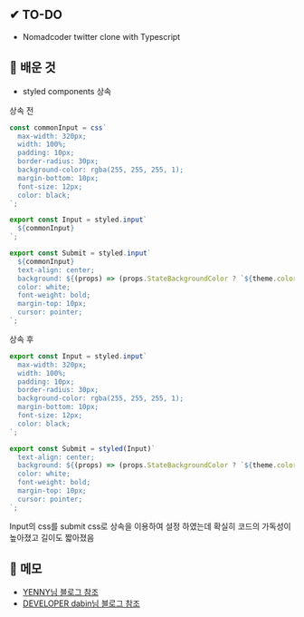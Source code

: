 ## ✔ TO-DO

- Nomadcoder twitter clone with Typescript

## 💾 배운 것

- styled components 상속

상속 전

```javascript
const commonInput = css`
  max-width: 320px;
  width: 100%;
  padding: 10px;
  border-radius: 30px;
  background-color: rgba(255, 255, 255, 1);
  margin-bottom: 10px;
  font-size: 12px;
  color: black;
`;

export const Input = styled.input`
  ${commonInput}
`;

export const Submit = styled.input`
  ${commonInput}
  text-align: center;
  background: ${(props) => (props.StateBackgroundColor ? `${theme.color.green}` : `${theme.color.skyblue}`)};
  color: white;
  font-weight: bold;
  margin-top: 10px;
  cursor: pointer;
`;
```

상속 후

```javascript
export const Input = styled.input`
  max-width: 320px;
  width: 100%;
  padding: 10px;
  border-radius: 30px;
  background-color: rgba(255, 255, 255, 1);
  margin-bottom: 10px;
  font-size: 12px;
  color: black;
`;

export const Submit = styled(Input)`
  text-align: center;
  background: ${(props) => (props.StateBackgroundColor ? `${theme.color.green}` : `${theme.color.skyblue}`)};
  color: white;
  font-weight: bold;
  margin-top: 10px;
  cursor: pointer;
`;
```

Input의 css를 submit css로 상속을 이용하여 설정 하였는데 확실히 코드의 가독성이 높아졌고 길이도 짧아졌음

## 📝 메모

- [YENNY님 블로그 참조](https://insindema.tistory.com/49)
- [DEVELOPER dabin님 블로그 참조](https://kimdabin.tistory.com/entry/Styled-Components-%EA%B0%84%EB%8B%A8-%EC%A0%95%EB%A6%AC-Basic)
